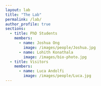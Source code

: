 ```yaml
---
layout: lab
title: "The Lab"
permalink: /lab/
author_profile: true
sections:
  - title: PhD Students
    members:
      - name: Joshua Ong
        image: /images/people/Joshua.jpg
      - name: Lohith Konathala
        image: /images/bio-photo.jpg
  - title: Visitors
    members:
      - name: Luca Andolfi
        image: /images/people/Luca.jpg
---
```

